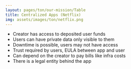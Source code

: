 ```yaml
---
layout: pages/ton/our-mission/Table
title: Centralized Apps (Netflix)
img: assets/images/ton/netflix.png
---
```


- Creator has access to deposited user funds
- Users can have private data only visible to them
- Downtime is possible, users may not have access
- Trust required by users, EULA between app and user
- Can depend on the creator to pay bills like infra costs
- There is a legal entity behind the app
